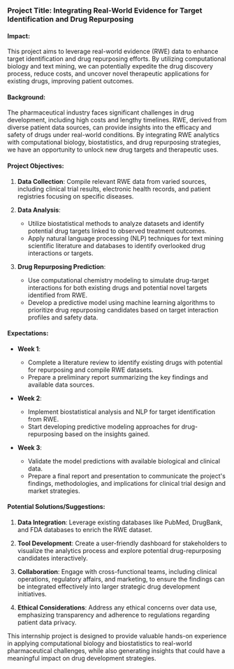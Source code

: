 ### Project Title: **Integrating Real-World Evidence for Target Identification and Drug Repurposing**

#### Impact:
This project aims to leverage real-world evidence (RWE) data to enhance target identification and drug repurposing efforts. By utilizing computational biology and text mining, we can potentially expedite the drug discovery process, reduce costs, and uncover novel therapeutic applications for existing drugs, improving patient outcomes.

#### Background:
The pharmaceutical industry faces significant challenges in drug development, including high costs and lengthy timelines. RWE, derived from diverse patient data sources, can provide insights into the efficacy and safety of drugs under real-world conditions. By integrating RWE analytics with computational biology, biostatistics, and drug repurposing strategies, we have an opportunity to unlock new drug targets and therapeutic uses.

#### Project Objectives:
1. **Data Collection**: Compile relevant RWE data from varied sources, including clinical trial results, electronic health records, and patient registries focusing on specific diseases.
  
2. **Data Analysis**:
   - Utilize biostatistical methods to analyze datasets and identify potential drug targets linked to observed treatment outcomes.
   - Apply natural language processing (NLP) techniques for text mining scientific literature and databases to identify overlooked drug interactions or targets.
  
3. **Drug Repurposing Prediction**:
   - Use computational chemistry modeling to simulate drug-target interactions for both existing drugs and potential novel targets identified from RWE.
   - Develop a predictive model using machine learning algorithms to prioritize drug repurposing candidates based on target interaction profiles and safety data.

#### Expectations:
- **Week 1**:
  - Complete a literature review to identify existing drugs with potential for repurposing and compile RWE datasets.
  - Prepare a preliminary report summarizing the key findings and available data sources.

- **Week 2**:
  - Implement biostatistical analysis and NLP for target identification from RWE.
  - Start developing predictive modeling approaches for drug-repurposing based on the insights gained.

- **Week 3**:
  - Validate the model predictions with available biological and clinical data.
  - Prepare a final report and presentation to communicate the project's findings, methodologies, and implications for clinical trial design and market strategies.

#### Potential Solutions/Suggestions:
1. **Data Integration**: Leverage existing databases like PubMed, DrugBank, and FDA databases to enrich the RWE dataset.
  
2. **Tool Development**: Create a user-friendly dashboard for stakeholders to visualize the analytics process and explore potential drug-repurposing candidates interactively.

3. **Collaboration**: Engage with cross-functional teams, including clinical operations, regulatory affairs, and marketing, to ensure the findings can be integrated effectively into larger strategic drug development initiatives.

4. **Ethical Considerations**: Address any ethical concerns over data use, emphasizing transparency and adherence to regulations regarding patient data privacy.

This internship project is designed to provide valuable hands-on experience in applying computational biology and biostatistics to real-world pharmaceutical challenges, while also generating insights that could have a meaningful impact on drug development strategies.